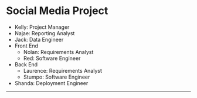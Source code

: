 # Social Media Project


- Kelly: Project Manager
- Najae: Reporting Analyst
- Jack: Data Engineer
- Front End
    - Nolan: Requirements Analyst
    - Red: Software Engineer
- Back End
    - Laurence: Requirements Analyst
    - Stumpo: Software Engineer
- Shanda: Deployment Engineer

---
